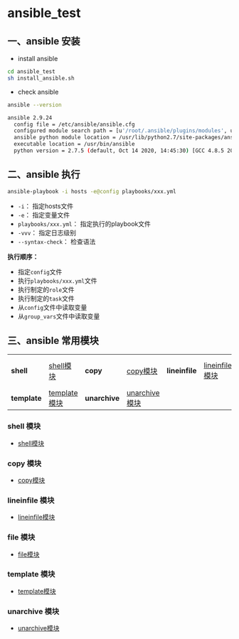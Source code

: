 # ansible_test

## 一、ansible 安装

- install ansible
```bash
cd ansible_test
sh install_ansible.sh
```

- check ansible
```bash
ansible --version

ansible 2.9.24
  config file = /etc/ansible/ansible.cfg
  configured module search path = [u'/root/.ansible/plugins/modules', u'/usr/share/ansible/plugins/modules']
  ansible python module location = /usr/lib/python2.7/site-packages/ansible
  executable location = /usr/bin/ansible
  python version = 2.7.5 (default, Oct 14 2020, 14:45:30) [GCC 4.8.5 20150623 (Red Hat 4.8.5-44)]
```

## 二、ansible 执行

```bash
ansible-playbook -i hosts -e@config playbooks/xxx.yml
```
- `-i`： 指定hosts文件
- `-e`： 指定变量文件
- `playbooks/xxx.yml`： 指定执行的playbook文件
- `-vvv`： 指定日志级别
- `--syntax-check`： 检查语法

**执行顺序：**
- 指定`config`文件
- 执行`playbooks/xxx.yml`文件
- 执行制定的`role`文件
- 执行制定的`task`文件
- 从`config`文件中读取变量
- 从`group_vars`文件中读取变量

## 三、ansible 常用模块

|              |  |               |                                                   | | |          | |
|--------------| --- |---------------|---------------------------------------------------| --- | --- |----------| --- |
| **shell**    | [shell模块](modules_example/roles/shell-test/README.md) | **copy**      | [copy模块](modules_example/roles/copy-test/README.md) |**lineinfile** | [lineinfile模块](modules_example/roles/lineinfile-test/README.md) | **file** | [file模块](modules_example/roles/file-test/README.md) |
| **template** | [template模块](modules_example/roles/template-test/README.md) | **unarchive** | [unarchive模块](modules_example/roles/unarchive-test/README.md) | | | | |


### shell 模块
- [shell模块](modules_example/roles/shell-test/README.md)

### copy 模块
- [copy模块](modules_example/roles/copy-test/README.md)

### lineinfile 模块
- [lineinfile模块](modules_example/roles/lineinfile-test/README.md)

### file 模块
- [file模块](modules_example/roles/file-test/README.md)

### template 模块
- [template模块](modules_example/roles/template-test/README.md)

### unarchive 模块
- [unarchive模块](modules_example/roles/unarchive-test/README.md)
